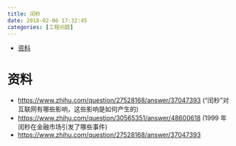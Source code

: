 ```yaml
---
title: 闰秒
date: 2018-02-06 17:32:45
categories: [工程问题]
---
```


<!-- TOC -->

- [资料](#资料)

<!-- /TOC -->



<a id="markdown-资料" name="资料"></a>
# 资料

* https://www.zhihu.com/question/27528168/answer/37047393 (“闰秒”对互联网有哪些影响，这些影响是如何产生的)
* https://www.zhihu.com/question/30565351/answer/48600618 (1999 年闰秒在金融市场引发了哪些事件)
* https://www.zhihu.com/question/27528168/answer/37047393